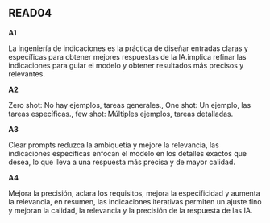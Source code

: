 
## READ04

**A1**

La ingeniería de indicaciones es la práctica de diseñar entradas claras y específicas para obtener mejores respuestas de la IA.implica refinar las indicaciones para guiar el modelo y obtener resultados más precisos y relevantes.

**A2**

Zero shot: No hay ejemplos, tareas generales., One shot: Un ejemplo, las tareas específicas., few shot: Múltiples ejemplos, tareas detalladas.

**A3**

Clear prompts reduzca la ambiquetía y mejore la relevancia, las indicaciones específicas enfocan el modelo en los detalles exactos que desea, lo que lleva a una respuesta más precisa y de mayor calidad.

**A4**

Mejora la precisión, aclara los requisitos, mejora la especificidad y aumenta la relevancia, en resumen, las indicaciones iterativas permiten un ajuste fino y mejoran la calidad, la relevancia y la precisión de la respuesta de las IA.
